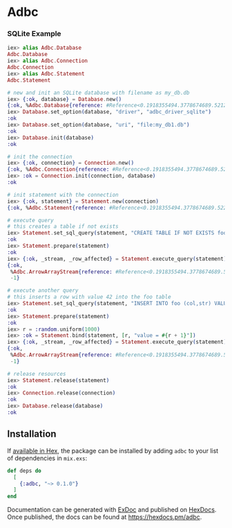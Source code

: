 # Adbc

### SQLite Example

```elixir
iex> alias Adbc.Database
Adbc.Database
iex> alias Adbc.Connection
Adbc.Connection
iex> alias Adbc.Statement
Adbc.Statement

# new and init an SQLite database with filename as my_db.db
iex> {:ok, database} = Database.new()
{:ok, %Adbc.Database{reference: #Reference<0.1918355494.3778674689.52121>}}
iex> Database.set_option(database, "driver", "adbc_driver_sqlite")
:ok
iex> Database.set_option(database, "uri", "file:my_db1.db")
:ok
iex> Database.init(database)
:ok

# init the connection
iex> {:ok, connection} = Connection.new()
{:ok, %Adbc.Connection{reference: #Reference<0.1918355494.3778674689.52179>}}
iex> :ok = Connection.init(connection, database)
:ok

# init statement with the connection
iex> {:ok, statement} = Statement.new(connection)
{:ok, %Adbc.Statement{reference: #Reference<0.1918355494.3778674689.52210>}}

# execute query
# this creates a table if not exists
iex> Statement.set_sql_query(statement, "CREATE TABLE IF NOT EXISTS foo (col REAL, str TEXT)")
:ok
iex> Statement.prepare(statement)
:ok
iex> {:ok, _stream, _row_affected} = Statement.execute_query(statement)
{:ok,
 %Adbc.ArrowArrayStream{reference: #Reference<0.1918355494.3778674689.52253>},
 -1}

# execute another query
# this inserts a row with value 42 into the foo table
iex> Statement.set_sql_query(statement, "INSERT INTO foo (col,str) VALUES (?,?)")
:ok
iex> Statement.prepare(statement)
:ok
iex> r = :random.uniform(1000)
iex> :ok = Statement.bind(statement, [r, "value = #{r + 1}"])
iex> {:ok, _stream, _row_affected} = Statement.execute_query(statement)
{:ok,
 %Adbc.ArrowArrayStream{reference: #Reference<0.1918355494.3778674689.52300>},
 -1}

# release resources
iex> Statement.release(statement)
:ok
iex> Connection.release(connection)
:ok
iex> Database.release(database)
:ok
```

## Installation

If [available in Hex](https://hex.pm/docs/publish), the package can be installed
by adding `adbc` to your list of dependencies in `mix.exs`:

```elixir
def deps do
  [
    {:adbc, "~> 0.1.0"}
  ]
end
```

Documentation can be generated with [ExDoc](https://github.com/elixir-lang/ex_doc)
and published on [HexDocs](https://hexdocs.pm). Once published, the docs can
be found at <https://hexdocs.pm/adbc>.

